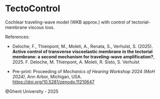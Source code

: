 # TectoControl
Cochlear traveling-wave model (WKB approx.) with control of tectorial-membrane viscous loss.

References:
 *  Deloche, F., Thienpont, M., Moleti, A., Renata, S., Verhulst, S. (2025). **Active control of transverse viscoelastic membrane in the tectorial membrane: a second mechanism for traveling-wave amplification?**, 2025. F. Deloche, M. Thienpont, A. Moleti, R. Sisto, S. Verhulst

 * Pre-print: Proceeding of *Mechanics of Hearing Workshop 2024 (MoH 2024)*, Ann Arbor, Michigan, USA.  https://doi.org/10.5281/zenodo.11210647

@Ghent University - 2025
